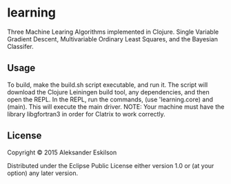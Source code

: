 # learning

Three Machine Learing Algorithms implemented in Clojure. Single Variable Gradient Descent, Multivariable Ordinary Least Squares, and the Bayesian Classifer. 

## Usage

To build, make the build.sh script executable, and run it. The script will download the Clojure Leiningen build tool, any dependencies, and then open the REPL. In the REPL, run the commands, (use 'learning.core) and (main). This will execute the main driver. NOTE: Your machine must have the library libgfortran3 in order for Clatrix to work correctly.

## License

Copyright © 2015 Aleksander Eskilson

Distributed under the Eclipse Public License either version 1.0 or (at
your option) any later version.

